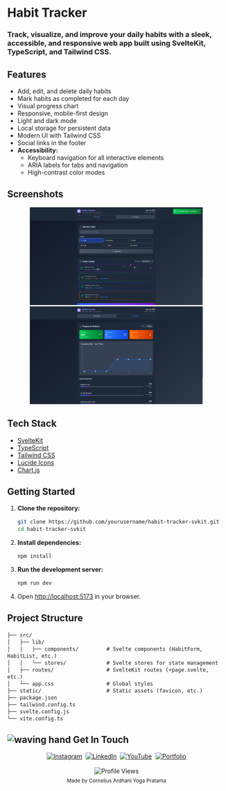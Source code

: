 
# Habit Tracker

### Track, visualize, and improve your daily habits with a sleek, accessible, and responsive web app built using SvelteKit, TypeScript, and Tailwind CSS.



## Features

- Add, edit, and delete daily habits
- Mark habits as completed for each day
- Visual progress chart
- Responsive, mobile-first design
- Light and dark mode
- Local storage for persistent data
- Modern UI with Tailwind CSS
- Social links in the footer
- **Accessibility:**
  - Keyboard navigation for all interactive elements
  - ARIA labels for tabs and navigation
  - High-contrast color modes
  
## Screenshots

<p align="center">
  <img src="./static/habit-tab.png" alt="Habit Tracker Habit's Tab" width="400"/>
  <img src="./static/habit-progress.png" alt="Habit Tracker Progress Tab" width="400"/>
</p>


## Tech Stack

- [SvelteKit](https://kit.svelte.dev/)
- [TypeScript](https://www.typescriptlang.org/)
- [Tailwind CSS](https://tailwindcss.com/)
- [Lucide Icons](https://lucide.dev/icons/)
- [Chart.js](https://www.chartjs.org/)

## Getting Started

1. **Clone the repository:**
   ```bash
   git clone https://github.com/yourusername/habit-tracker-svkit.git
   cd habit-tracker-svkit
   ```
2. **Install dependencies:**
   ```bash
   npm install
   ```
3. **Run the development server:**
   ```bash
   npm run dev
   ```
4. Open [http://localhost:5173](http://localhost:5173) in your browser.

## Project Structure

```
├── src/
│   ├── lib/
│   │   ├── components/         # Svelte components (HabitForm, HabitList, etc.)
│   │   └── stores/             # Svelte stores for state management
│   ├── routes/                 # SvelteKit routes (+page.svelte, etc.)
│   └── app.css                 # Global styles
├── static/                     # Static assets (favicon, etc.)
├── package.json
├── tailwind.config.ts
├── svelte.config.js
└── vite.config.ts
```

## <img src="https://media.giphy.com/media/hvRJCLFzcasrR4ia7z/giphy.gif" width="25px" alt="waving hand"> Get In Touch
<div align="center">
  <a href="https://www.instagram.com/corneliusyoga" target="_blank"><img src="https://img.shields.io/badge/Instagram-%23E4405F.svg?&style=for-the-badge&logo=instagram&logoColor=white" alt="Instagram"></a>&nbsp;
  <a href="https://www.linkedin.com/in/cornelius-yoga-783b6a291" target="_blank"><img src="https://img.shields.io/badge/LinkedIn-%230077B5.svg?&style=for-the-badge&logo=linkedin&logoColor=white" alt="LinkedIn"></a>&nbsp;
  <a href="https://www.youtube.com/channel/UCj0TlW5vLO6r_Nlwc8oFBpw" target="_blank"><img src="https://img.shields.io/badge/YouTube-%23FF0000.svg?&style=for-the-badge&logo=youtube&logoColor=white" alt="YouTube"></a>&nbsp;
  <a href="https://czy.digital" target="_blank"><img src="https://img.shields.io/badge/Portfolio-%23000000.svg?&style=for-the-badge&logo=react&logoColor=white" alt="Portfolio"></a>
  <br/><br/>
  <img src="https://komarev.com/ghpvc/?username=CZY774&style=flat-square&color=0366D6" alt="Profile Views" />
  <br/>
  <sub>Made by Cornelius Ardhani Yoga Pratama</sub>
</div>